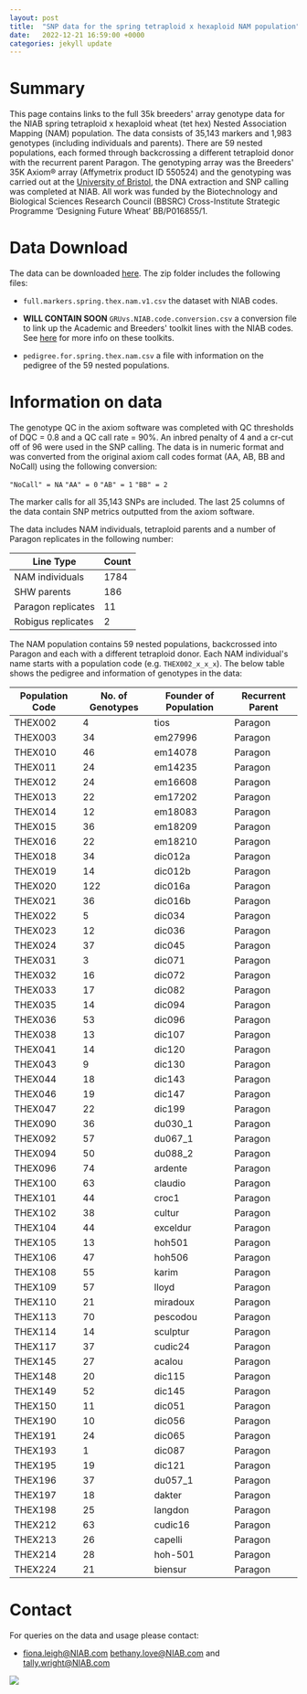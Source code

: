 ```yaml
---
layout: post
title:  "SNP data for the spring tetraploid x hexaploid NAM population"
date:   2022-12-21 16:59:00 +0000
categories: jekyll update
---
```


# Summary 

This page contains links to the full 35k breeders' array genotype data for the NIAB spring tetraploid x hexaploid wheat (tet hex) Nested Association Mapping (NAM) population. The data consists of 35,143 markers and 1,983 genotypes (including individuals and parents). There are 59 nested populations, each formed through backcrossing a different tetraploid donor with the recurrent parent Paragon. The genotyping array was the Breeders' 35K Axiom® array (Affymetrix product ID 550524) and the genotyping was carried out at the [University of Bristol](https://www.bristol.ac.uk/), the DNA extraction and SNP calling was completed at NIAB. All work was funded by the Biotechnology and Biological Sciences Research Council (BBSRC) Cross-Institute Strategic Programme ‘Designing Future Wheat’ BB/P016855/1.

# Data Download

The data can be downloaded [here](https://github.com/NIAB/niab-dfw-wp3/raw/main/data/niab.spring.thex.nam.zip). The zip folder includes the following files:

- `full.markers.spring.thex.nam.v1.csv` the dataset with NIAB codes.


- **WILL CONTAIN SOON** `GRUvs.NIAB.code.conversion.csv` a conversion file to link up the Academic and Breeders' toolkit lines with the NIAB codes. See [here](https://designingfuturewheat.org.uk/work-package-3/) for more info on these toolkits. 
- `pedigree.for.spring.thex.nam.csv` a file with information on the pedigree of the 59 nested populations.

# Information on data
 
 The genotype QC in the axiom software was completed with QC thresholds of DQC = 0.8 and a QC call rate = 90%. An inbred penalty of 4 and a cr-cut off of 96 were used in the SNP calling. The data is in numeric format and was converted from the original axiom call codes format (AA, AB, BB and NoCall) using the following conversion:

`"NoCall" = NA`
`"AA" = 0`
`"AB" = 1`
`"BB" = 2`

The marker calls for all 35,143 SNPs are included. The last 25 columns of the data contain SNP metrics outputted from the axiom software. 

The data includes NAM individuals, tetraploid parents and a number of Paragon replicates in the following number:

| Line Type          | Count |
|--------------------|-------|
| NAM individuals    | 1784  |
| SHW parents        | 186   |
| Paragon replicates | 11    |
| Robigus replicates | 2     |


The NAM population contains 59 nested populations, backcrossed into Paragon and each with a different tetraploid donor. Each NAM individual's name starts with a population code (e.g. `THEX002_x_x_x`). The below table shows the pedigree and information of genotypes in the data: 

| **Population Code** | **No. of Genotypes** | **Founder of Population** | **Recurrent Parent** |
|---------------------|----------------------|---------------------------|----------------------|
| THEX002             | 4                    | tios                      | Paragon              |
| THEX003             | 34                   | em27996                   | Paragon              |
| THEX010             | 46                   | em14078                   | Paragon              |
| THEX011             | 24                   | em14235                   | Paragon              |
| THEX012             | 24                   | em16608                   | Paragon              |
| THEX013             | 22                   | em17202                   | Paragon              |
| THEX014             | 12                   | em18083                   | Paragon              |
| THEX015             | 36                   | em18209                   | Paragon              |
| THEX016             | 22                   | em18210                   | Paragon              |
| THEX018             | 34                   | dic012a                   | Paragon              |
| THEX019             | 14                   | dic012b                   | Paragon              |
| THEX020             | 122                  | dic016a                   | Paragon              |
| THEX021             | 36                   | dic016b                   | Paragon              |
| THEX022             | 5                    | dic034                    | Paragon              |
| THEX023             | 12                   | dic036                    | Paragon              |
| THEX024             | 37                   | dic045                    | Paragon              |
| THEX031             | 3                    | dic071                    | Paragon              |
| THEX032             | 16                   | dic072                    | Paragon              |
| THEX033             | 17                   | dic082                    | Paragon              |
| THEX035             | 14                   | dic094                    | Paragon              |
| THEX036             | 53                   | dic096                    | Paragon              |
| THEX038             | 13                   | dic107                    | Paragon              |
| THEX041             | 14                   | dic120                    | Paragon              |
| THEX043             | 9                    | dic130                    | Paragon              |
| THEX044             | 18                   | dic143                    | Paragon              |
| THEX046             | 19                   | dic147                    | Paragon              |
| THEX047             | 22                   | dic199                    | Paragon              |
| THEX090             | 36                   | du030_1                   | Paragon              |
| THEX092             | 57                   | du067_1                   | Paragon              |
| THEX094             | 50                   | du088_2                   | Paragon              |
| THEX096             | 74                   | ardente                   | Paragon              |
| THEX100             | 63                   | claudio                   | Paragon              |
| THEX101             | 44                   | croc1                     | Paragon              |
| THEX102             | 38                   | cultur                    | Paragon              |
| THEX104             | 44                   | exceldur                  | Paragon              |
| THEX105             | 13                   | hoh501                    | Paragon              |
| THEX106             | 47                   | hoh506                    | Paragon              |
| THEX108             | 55                   | karim                     | Paragon              |
| THEX109             | 57                   | lloyd                     | Paragon              |
| THEX110             | 21                   | miradoux                  | Paragon              |
| THEX113             | 70                   | pescodou                  | Paragon              |
| THEX114             | 14                   | sculptur                  | Paragon              |
| THEX117             | 37                   | cudic24                   | Paragon              |
| THEX145             | 27                   | acalou                    | Paragon              |
| THEX148             | 20                   | dic115                    | Paragon              |
| THEX149             | 52                   | dic145                    | Paragon              |
| THEX150             | 11                   | dic051                    | Paragon              |
| THEX190             | 10                   | dic056                    | Paragon              |
| THEX191             | 24                   | dic065                    | Paragon              |
| THEX193             | 1                    | dic087                    | Paragon              |
| THEX195             | 19                   | dic121                    | Paragon              |
| THEX196             | 37                   | du057_1                   | Paragon              |
| THEX197             | 18                   | dakter                    | Paragon              |
| THEX198             | 25                   | langdon                   | Paragon              |
| THEX212             | 63                   | cudic16                   | Paragon              |
| THEX213             | 26                   | capelli                   | Paragon              |
| THEX214             | 28                   | hoh-501                   | Paragon              |
| THEX224             | 21                   | biensur                   | Paragon              |

# Contact 

For queries on the data and usage please contact:

- fiona.leigh@NIAB.com bethany.love@NIAB.com and tally.wright@NIAB.com 

![](/niab-dfw-wp3/image/tet-parents.png)

